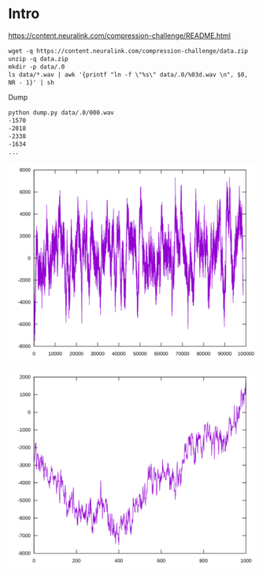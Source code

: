 # Intro

https://content.neuralink.com/compression-challenge/README.html

```
wget -q https://content.neuralink.com/compression-challenge/data.zip
unzip -q data.zip
mkdir -p data/.0
ls data/*.wav | awk '{printf "ln -f \"%s\" data/.0/%03d.wav \n", $0, NR - 1}' | sh
```

Dump
```
python dump.py data/.0/000.wav
-1570
-2018
-2338
-1634
...
```

<p align="center"><img src="img/full.svg"/></p>
<p align="center"><img src="img/1000.svg"/></p>
